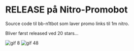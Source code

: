 # RELEASE på Nitro-Promobot
Source code til bb-n1tbot som laver promo links til 1m nitro.

Bliver først released ved 20 stars...

![gif 8](https://github.com/BB0x82/Nitro-Promobot/assets/156855837/2e20b443-a94b-4192-b23a-2d593f31977b)
![gif 48](https://github.com/BB0x82/Nitro-Promobot/assets/156855837/aadac74d-ce64-4226-b0e5-a9e419978298)

